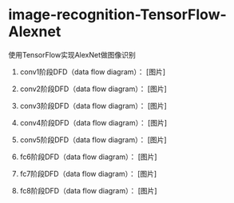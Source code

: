 # image-recognition-TensorFlow-Alexnet
使用TensorFlow实现AlexNet做图像识别
1. conv1阶段DFD（data flow diagram）：
[图片]

2. conv2阶段DFD（data flow diagram）：
[图片]

3. conv3阶段DFD（data flow diagram）：
[图片]

4. conv4阶段DFD（data flow diagram）：
[图片]

5. conv5阶段DFD（data flow diagram）：
[图片]

6. fc6阶段DFD（data flow diagram）：
[图片]

7. fc7阶段DFD（data flow diagram）：
[图片]

8. fc8阶段DFD（data flow diagram）：
[图片]
